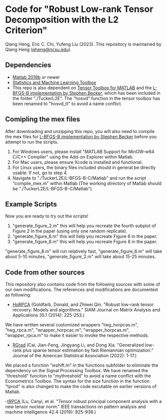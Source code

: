 # Code for  "Robust Low-rank Tensor Decomposition with the L2 Criterion"

Qiang Heng, Eric C. Chi, Yufeng Liu (2023).
This repository is maintained by Qiang Heng (qheng@ncsu.edu).

## Dependencies
- [Matlab 2019b](https://www.mathworks.com/products/matlab.html) or newer
- [Statistics and Machine Learning Toolbox](https://www.mathworks.com/products/statistics.html)
- This repo is also dependent on [Tensor Toolbox for MATLAB](https://www.tensortoolbox.org/) and the [L-BFGS-B implementation by Stephen Becker](https://github.com/stephenbeckr/L-BFGS-B-C), which has been included in the folder "./TuckerL2E". The "hosvd" function in the tensor toolbox has been renamed to "hosvd_tt" to avoid a name conflict.

## Comipling the mex files
After downloading and unzipping this repo, you will also need to compile the mex files for [L-BFGS-B implementation by Stephen Becker](https://github.com/stephenbeckr/L-BFGS-B-C) before you attempt to run the scripts.

1. For Windows users, please install "MATLAB Support for MinGW-w64 C/C++ Compiler" using the Add-on Explorer within Matlab.
2. For Mac users, please ensure Xcode is installed and functional.
3. For Linux users, the binary files included should in general be directly usable. If not, go to step 4.
4. Navigate to "./TuckerL2E/L-BFGS-B-C/Matlab" and run the script "compile_mex.m" within Matlab (The working directory of Matlab should be "./TuckerL2E/L-BFGS-B-C/Matlab"). 

## Example Scripts
Now you are ready to try out the scripts!

1. "generate_figure_2.m" this will help you recreate the fourth subplot of Figure 2 in the paper (using only one random replicate). 
2. "generate_figure_6.m" this will help you recreate Figure 6 in the paper. 
3. "generate_figure_8.m" this will help you recreate Figure 8 in the paper. 

"generate_figure_8.m" will run relatively fast, "generate_figure_6.m" will take about 5-10 minutes, "generate_figure_2.m" will take about 15-25 minutes.

## Code from other sources
This repository also contains code from the following sources with some of our own modifications. The references and modifications are documented as following: 
- [HoRPCA](https://onedrive.live.com/?authkey=%21AOPu2g59n7NqZBI&id=731BCE806DD1BE58%216666&cid=731BCE806DD1BE58&parId=root&parQt=sharedby&o=OneUp) (Goldfarb, Donald, and Zhiwei Qin. "Robust low-rank tensor recovery: Models and algorithms." SIAM Journal on Matrix Analysis and Applications 35.1 (2014): 225-253.)

We have written several customized wrappers "twg_horpcas.m", "twg_rpca.m", "wrapper_horpcac.m", "wrapper_horpcas.m", "wrapper_rpca.m" to make it easier to invoke the respective methods.

- [RGrad](https://www.tandfonline.com/doi/suppl/10.1080/01621459.2022.2063131?scroll=top&role=tab) (Cai, Jian-Feng, Jingyang Li, and Dong Xia. "Generalized low-rank plus sparse tensor estimation by fast Riemannian optimization." Journal of the American Statistical Association (2022): 1-17.)

We placed a function "wshift.m" in the functions subfolder to eliminate the dependency on the Signal Processing Toolbox. We have renamed the "threshold" funciton to "mythreshold" to avoid a name conflict with the Econometrics Toolbox. The syntax for the size function in the function "tprod" is also changed to make the code excutable on earlier versions of Matlab.

-[tRPCA](https://github.com/canyilu/Tensor-Robust-Principal-Component-Analysis-TRPCA) (Lu, Canyi, et al. "Tensor robust principal component analysis with a new tensor nuclear norm." IEEE transactions on pattern analysis and machine intelligence 42.4 (2019): 925-938.)
